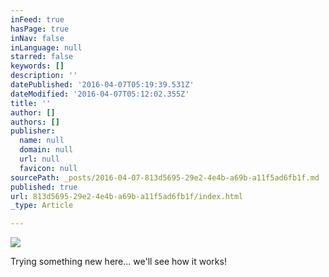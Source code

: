 ```yaml
---
inFeed: true
hasPage: true
inNav: false
inLanguage: null
starred: false
keywords: []
description: ''
datePublished: '2016-04-07T05:19:39.531Z'
dateModified: '2016-04-07T05:12:02.355Z'
title: ''
author: []
authors: []
publisher:
  name: null
  domain: null
  url: null
  favicon: null
sourcePath: _posts/2016-04-07-813d5695-29e2-4e4b-a69b-a11f5ad6fb1f.md
published: true
url: 813d5695-29e2-4e4b-a69b-a11f5ad6fb1f/index.html
_type: Article

---
```

![](https://the-grid-user-content.s3-us-west-2.amazonaws.com/ee31736d-6f5c-44aa-b855-50b89e099594.jpg)

Trying something new here... we'll see how it works!